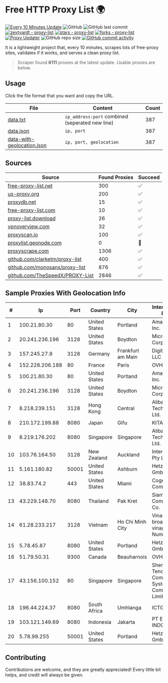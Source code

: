 
# Free HTTP Proxy List 🌍

[![Every 10 Minutes Update](https://github.com/mertguvencli/http-proxy-list/actions/workflows/main.yml/badge.svg?branch=main)](https://github.com/mertguvencli/http-proxy-list/actions/workflows/main.yml)
![GitHub](https://img.shields.io/github/license/mertguvencli/http-proxy-list)
![GitHub last commit](https://img.shields.io/github/last-commit/mertguvencli/http-proxy-list)
[![zevtyardt - proxy-list](https://img.shields.io/static/v1?label=zevtyardt&message=proxy-list&color=blue&logo=github)](https://github.com/zevtyardt/proxy-list "Go to GitHub repo")
[![stars - proxy-list](https://img.shields.io/github/stars/zevtyardt/proxy-list?style=social)](https://github.com/zevtyardt/proxy-list)
[![forks - proxy-list](https://img.shields.io/github/forks/zevtyardt/proxy-list?style=social)](https://github.com/zevtyardt/proxy-list)
[![Proxy Updater](https://github.com/zevtyardt/proxy-list/workflows/Proxy%20Updater/badge.svg)](https://github.com/zevtyardt/proxy-list/actions?query=workflow:"Proxy+Updater")
![GitHub repo size](https://img.shields.io/github/repo-size/zevtyardt/proxy-list)
[![GitHub commit activity](https://img.shields.io/github/commit-activity/m/zevtyardt/proxy-list?logo=commits)](https://github.com/zevtyardt/proxy-list/commits/main)

It is a lightweight project that, every 10 minutes, scrapes lots of free-proxy sites, validates if it works, and serves a clean proxy list.

> Scraper found **6111** proxies at the latest update. Usable proxies are below.

## Usage

Click the file format that you want and copy the URL.

|File|Content|Count|
|----|-------|-----|
|[data.txt](https://raw.githubusercontent.com/mertguvencli/http-proxy-list/main/proxy-list/data.txt)|`ip_address:port` combined (seperated new line)|387|
|[data.json](https://raw.githubusercontent.com/mertguvencli/http-proxy-list/main/proxy-list/data.json)|`ip, port`|387|
|[data-with-geolocation.json](https://raw.githubusercontent.com/mertguvencli/http-proxy-list/main/proxy-list/data-with-geolocation.json)|`ip, port, geolocation`|387|

## Sources

|Source|Found Proxies|Succeed|
|------|-------------|-------|
|[free-proxy-list.net](https://free-proxy-list.net)|300|✅|
|[us-proxy.org](https://www.us-proxy.org)|200|✅|
|[proxydb.net](http://proxydb.net)|15|✅|
|[free-proxy-list.com](https://free-proxy-list.com/?page=&port=&type%5B%5D=http&type%5B%5D=https&up_time=0&search=Search)|10|✅|
|[proxy-list.download](https://www.proxy-list.download/HTTP)|26|✅|
|[vpnoverview.com](https://vpnoverview.com/privacy/anonymous-browsing/free-proxy-servers)|32|✅|
|[proxyscan.io](https://www.proxyscan.io)|100|✅|
|[proxylist.geonode.com](https://proxylist.geonode.com/api/proxy-list?limit=300&page=1&sort_by=lastChecked&sort_type=desc&protocols=http,https)|0|🚫|
|[proxyscrape.com](https://api.proxyscrape.com/v2/?request=displayproxies&protocol=http&timeout=10000&country=all&ssl=all&anonymity=all)|1306|✅|
|[github.com/clarketm/proxy-list](https://raw.githubusercontent.com/clarketm/proxy-list/master/proxy-list-raw.txt)|400|✅|
|[github.com/monosans/proxy-list](https://raw.githubusercontent.com/monosans/proxy-list/main/proxies/http.txt)|876|✅|
|[github.com/TheSpeedX/PROXY-List](https://raw.githubusercontent.com/TheSpeedX/PROXY-List/master/http.txt)|2846|✅|


## Sample Proxies With Geolocation Info

|#|Ip|Port|Country|City|Internet Service Provider|
|-|--|----|-------|----|-------------------------|
|1|100.21.80.30|80|United States|Portland|Amazon.com, Inc.|
|2|20.241.236.196|3128|United States|Boydton|Microsoft Corporation|
|3|157.245.27.9|3128|Germany|Frankfurt am Main|DigitalOcean, LLC|
|4|152.228.206.188|80|France|Paris|OVH SAS|
|5|100.21.80.30|80|United States|Portland|Amazon.com, Inc.|
|6|20.241.236.196|3128|United States|Boydton|Microsoft Corporation|
|7|8.218.239.151|3128|Hong Kong|Central|Alibaba (US) Technology Co., Ltd.|
|8|210.172.199.88|8080|Japan|Gifu|KITAGATA|
|9|8.219.176.202|8080|Singapore|Singapore|Alibaba (US) Technology Co., Ltd.|
|10|103.76.164.50|3128|New Zealand|Auckland|Intergrid Group Pty Ltd|
|11|5.161.180.82|50001|United States|Ashburn|Hetzner Online GmbH|
|12|38.83.74.2|443|United States|Miami|Cogent Communications|
|13|43.229.148.70|8080|Thailand|Pak Kret|Siamdata Communication Co.|
|14|61.28.233.217|3128|Vietnam|Ho Chi Minh City|Vinadata broadcast via vinagame AS Number|
|15|5.78.45.87|8080|United States|Portland|Hetzner Online GmbH|
|16|51.79.50.31|9300|Canada|Beauharnois|OVH SAS|
|17|43.156.100.152|80|Singapore|Singapore|Shenzhen Tencent Computer Systems Company Limited|
|18|196.44.224.37|8080|South Africa|Umhlanga|ICTGlobe|
|19|103.121.149.69|8080|Indonesia|Jakarta|PT EMERIO INDONESIA|
|20|5.78.99.255|50001|United States|Portland|Hetzner Online GmbH|



## Contributing

Contributions are welcome, and they are greatly appreciated! Every
little bit helps, and credit will always be given.

